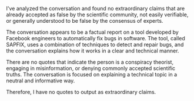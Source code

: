 I've analyzed the conversation and found no extraordinary claims that are already accepted as false by the scientific community, not easily verifiable, or generally understood to be false by the consensus of experts.

The conversation appears to be a factual report on a tool developed by Facebook engineers to automatically fix bugs in software. The tool, called SAPFIX, uses a combination of techniques to detect and repair bugs, and the conversation explains how it works in a clear and technical manner.

There are no quotes that indicate the person is a conspiracy theorist, engaging in misinformation, or denying commonly accepted scientific truths. The conversation is focused on explaining a technical topic in a neutral and informative way.

Therefore, I have no quotes to output as extraordinary claims.

